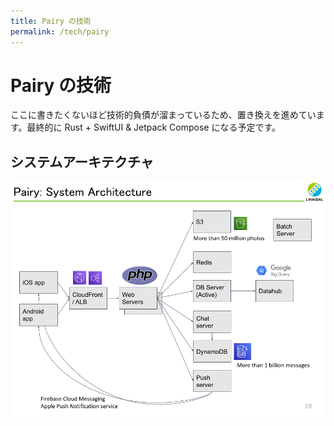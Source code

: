 ```yaml
---
title: Pairy の技術
permalink: /tech/pairy
---
```

# Pairy の技術
ここに書きたくないほど技術的負債が溜まっているため、置き換えを進めています。最終的に Rust + SwiftUI & Jetpack Compose になる予定です。

## システムアーキテクチャ
![System Architecture](/assets/images/pairy_system_arch.png)
